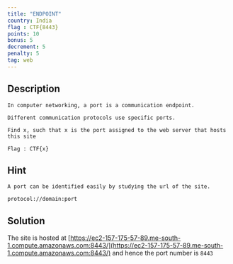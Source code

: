 ```yaml
---
title: "ENDPOINT"
country: India
flag : CTF{8443}
points: 10
bonus: 5
decrement: 5
penalty: 5
tag: web
---
```


## Description

```
In computer networking, a port is a communication endpoint.

Different communication protocols use specific ports.

Find x, such that x is the port assigned to the web server that hosts this site

Flag : CTF{x}
```

## Hint

```
A port can be identified easily by studying the url of the site.

protocol://domain:port
```

## Solution

The site is hosted at [https://ec2-157-175-57-89.me-south-1.compute.amazonaws.com:8443/](https://ec2-157-175-57-89.me-south-1.compute.amazonaws.com:8443/) and hence the port number is `8443`
